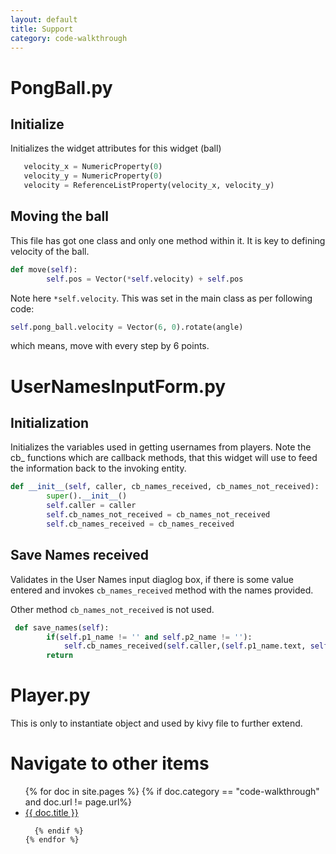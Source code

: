 ```yaml
---
layout: default
title: Support
category: code-walkthrough
---
```


# PongBall.py
## Initialize
Initializes the widget attributes for this widget (ball)

```python
   velocity_x = NumericProperty(0)
   velocity_y = NumericProperty(0)
   velocity = ReferenceListProperty(velocity_x, velocity_y)
```

## Moving the ball

This file has got one class and only one method within it. It is key to defining velocity of the ball.

```python
def move(self):
        self.pos = Vector(*self.velocity) + self.pos
```

Note here ```*self.velocity```. This was set in the main class as per following code:

```python
self.pong_ball.velocity = Vector(6, 0).rotate(angle)
```

which means, move with every step by 6 points.

# UserNamesInputForm.py

## Initialization

Initializes the variables used in getting usernames from players. Note the cb_ functions which are
callback methods, that this widget will use to feed the information back to the invoking entity.

```python
def __init__(self, caller, cb_names_received, cb_names_not_received):
        super().__init__()
        self.caller = caller
        self.cb_names_not_received = cb_names_not_received
        self.cb_names_received = cb_names_received
```

## Save Names received

Validates in the User Names input diaglog box, if there is some value entered and invokes
```cb_names_received``` method with the names provided.

Other method ```cb_names_not_received``` is not used.

```python
 def save_names(self):
        if(self.p1_name != '' and self.p2_name != ''):
            self.cb_names_received(self.caller,(self.p1_name.text, self.p2_name.text))
        return
```

# Player.py

This is only to instantiate object and used by kivy file to further extend.

# Navigate to other items
<ul>
    {% for doc in site.pages %}
      {% if doc.category == "code-walkthrough" and doc.url != page.url%}
        <li><a class="page-link" href="{{site.url}}{{site.baseurl}}{{doc.url}}">{{ doc.title }}</a></li>

      {% endif %}
    {% endfor %}
</ul>